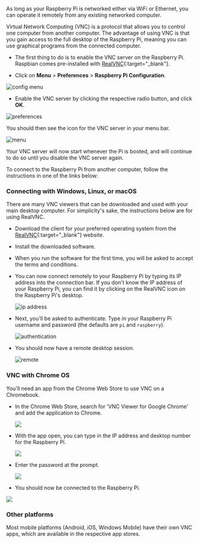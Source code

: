 As long as your Raspberry Pi is networked either via WiFi or Ethernet, you can operate it remotely from any existing networked computer.

Virtual Network Computing (VNC) is a protocol that allows you to control one computer from another computer. The advantage of using VNC is that you gain access to the full desktop of the Raspberry Pi, meaning you can use graphical programs from the connected computer.

- The first thing to do is to enable the VNC server on the Raspberry Pi. Raspbian comes pre-installed with [RealVNC](https://www.realvnc.com/){:target="_blank"}.

- Click on **Menu** > **Preferences** > **Raspberry Pi Configuration**.

![config menu](images/config.png)

- Enable the VNC server by clicking the respective radio button, and click **OK**.

![preferences](images/preferences.png)

You should then see the icon for the VNC server in your menu bar.

![menu](images/menu.png)

Your VNC server will now start whenever the Pi is booted, and will continue to do so until you disable the VNC server again.

To connect to the Raspberry Pi from another computer, follow the instructions in one of the links below:

### Connecting with Windows, Linux, or macOS

There are many VNC viewers that can be downloaded and used with your main desktop computer. For simplicity's sake, the instructions below are for using RealVNC.

- Download the client for your preferred operating system from the [RealVNC](https://www.realvnc.com/download/viewer){:target="_blank"} website.
- Install the downloaded software.
- When you run the software for the first time, you will be asked to accept the terms and conditions.
- You can now connect remotely to your Raspberry Pi by typing its IP address into the connection bar. If you don't know the IP address of your Raspberry Pi, you can find it by clicking on the RealVNC icon on the Raspberry Pi's desktop.

  ![ip address](images/ip.png)

- Next, you'll be asked to authenticate. Type in your Raspberry Pi username and password (the defaults are `pi` and `raspberry`).

  ![authentication](images/authentication.png)

- You should now have a remote desktop session.

  ![remote](images/remote.png)

### VNC with Chrome OS

You'll need an app from the Chrome Web Store to use VNC on a Chromebook.

- In the Chrome Web Store, search for 'VNC Viewer for Google Chrome' and add the application to Chrome.

  ![](images/vnc-chrome1.png)

- With the app open, you can type in the IP address and desktop number for the Raspberry Pi.

  ![](images/vnc-chrome3.png)

- Enter the password at the prompt.

  ![](images/vnc-chrome4.png)

- You should now be connected to the Raspberry Pi.

![](images/vnc-chrome5.png)

### Other platforms
Most mobile platforms (Android, iOS, Windows Mobile) have their own VNC apps, which are available in the respective app stores.
